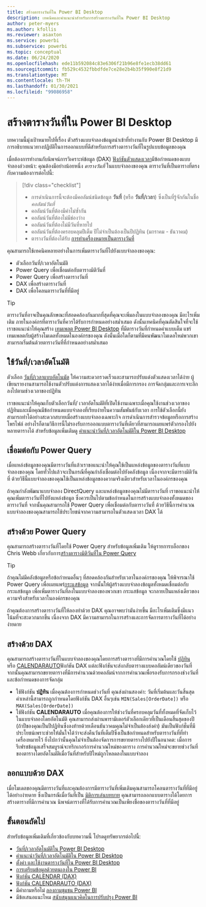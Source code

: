 ```yaml
---
title: สร้างตารางวันที่ใน Power BI Desktop
description: เทคนิคและคำแนะนำสำหรับการสร้างตารางวันที่ใน Power BI Desktop
author: peter-myers
ms.author: kfollis
ms.reviewer: asaxton
ms.service: powerbi
ms.subservice: powerbi
ms.topic: conceptual
ms.date: 06/24/2020
ms.openlocfilehash: ede11b592084c83e6306f21b96e8fe1ecb38dd61
ms.sourcegitcommit: fb529c4532fbbdfde7ce28e2b4b35f990e8f21d9
ms.translationtype: MT
ms.contentlocale: th-TH
ms.lasthandoff: 01/30/2021
ms.locfileid: "99086958"
---
```

# <a name="create-date-tables-in-power-bi-desktop"></a>สร้างตารางวันที่ใน Power BI Desktop

บทความนี้มุ่งเป้าหมายไปที่เรื่อง ตัวสร้างแบบจำลองข้อมูลนำเข้าที่ทำงานกับ Power BI Desktop มีการอธิบายแนวทางปฏิบัติในการออกแบบที่ดีสำหรับการสร้างตารางวันที่ในรูปแบบข้อมูลของคุณ

เมื่อต้องการทำงานกับนิพจน์การวิเคราะห์ข้อมูล (DAX) [ฟังก์ชันตัวแสดงเวลา](/dax/time-intelligence-functions-dax)มีข้อกำหนดของแบบจำลองล่วงหน้า: คุณต้องมีอย่างน้อยหนึ่ง _ตารางวันที่_ ในแบบจำลองของคุณ ตารางวันที่เป็นตารางที่ตรงกับความต้องการต่อไปนี้:

> [!div class="checklist"]
> - การดำเนินการนี้จะต้องมีคอลัมน์ชนิดข้อมูล **วันที่** (หรือ **วันที่/เวลา**) ซึ่งเป็นที่รู้จักกันในชื่อ _คอลัมน์วันที่_
> - คอลัมน์วันที่ต้องมีค่าไม่ซ้ำกัน
> - คอลัมน์วันที่ต้องไม่มีช่องว่าง
> - คอลัมน์วันที่ต้องไม่มีวันที่หายไป
> - คอลัมน์วันที่ต้องครอบคลุมปีเต็ม ปีไม่จำเป็นต้องเป็นปีปฏิทิน (มกราคม - ธันวาคม)
> - ตารางวันที่ต้องได้รับ [การทำเครื่องหมายเป็นตารางวันที่](../transform-model/desktop-date-tables.md#setting-your-own-date-table)

คุณสามารถใช้เทคนิคหลายอย่างในการเพิ่มตารางวันที่ไปยังแบบจำลองของคุณ:

- ตัวเลือกวันที่/เวลาอัตโนมัติ
- Power Query เพื่อเชื่อมต่อกับตารางมิติวันที่
- Power Query เพื่อสร้างตารางวันที่
- DAX เพื่อสร้างตารางวันที่
- DAX เพื่อโคลนตารางวันที่ที่มีอยู่

> [!TIP]
> ตารางวันที่อาจเป็นคุณลักษณะที่สอดคล้องกันมากที่สุดที่คุณจะเพิ่มลงในแบบจำลองของคุณ มีอะไรเพิ่มเติม ภายในองค์กรที่ตารางวันที่ควรได้รับการกำหนดอย่างสม่ำเสมอ ดังนั้นเทคนิคที่คุณตัดสินใจที่จะใช้ เราขอแนะนำให้คุณสร้าง [เทมเพลต Power BI Desktop](../create-reports/desktop-templates.md) ที่มีตารางวันที่กำหนดค่าแบบเต็ม แชร์เทมเพลตกับผู้สร้างโมเดลทั้งหมดในองค์กรของคุณ ดังนั้นเมื่อใดก็ตามที่มีคนพัฒนาโมเดลใหม่พวกเขาสามารถเริ่มต้นด้วยตารางวันที่ที่กำหนดอย่างสม่ำเสมอ

## <a name="use-auto-datetime"></a>ใช้วันที่/เวลาอัตโนมัติ

ตัวเลือก [วันที่/เวลาแบบอัตโนมัต](../transform-model/desktop-auto-date-time.md) ให้ความสะดวกรวดเร็วและสามารถปรับแต่งตัวแสดงเวลาได้ง่าย ผู้เขียนรายงานสามารถใช้งานตัวปรับแต่งการแสดงเวลาได้ง่ายเมื่อมีการกรอง การจัดกลุ่มและการเจาะลึกลงไปตามช่วงเวลาของปฏิทิน

เราขอแนะนำให้คุณเก็บตัวเลือกวันที่/ เวลาอัตโนมัติที่เปิดใช้งานเฉพาะเมื่อคุณใช้งานช่วงเวลาของปฏิทินและเมื่อคุณมีข้อกำหนดแบบจำลองที่เรียบง่ายในความสัมพันธ์กับเวลา การใช้ตัวเลือกนี้ยังสามารถทำได้อย่างสะดวกสบายเมื่อสร้างแบบจำลองเฉพาะกิจ การดำเนินการสำรวจข้อมูลหรือการสร้างโพรไฟล์ อย่างไรก็ตามวิธีการนี้ไม่รองรับการออกแบบตารางวันที่เดียวที่สามารถเผยแพร่ตัวกรองไปยังหลายตารางได้ สำหรับข้อมูลเพิ่มเติมดู [คำแนะนำวันที่/เวลาอัตโนมัติใน Power BI Desktop](auto-date-time.md)

## <a name="connect-with-power-query"></a>เชื่อมต่อกับ Power Query

เมื่อแหล่งข้อมูลของคุณมีตารางวันที่แล้วเราขอแนะนำให้คุณใช้เป็นแหล่งข้อมูลของตารางวันที่แบบจำลองของคุณ โดยทั่วไปแล้วจะเป็นกรณีที่คุณกำลังเชื่อมต่อไปยังคลังข้อมูล เนื่องจากจะมีตารางมิติวันที่ ด้วยวิธีนี้แบบจำลองของคุณใช้เป็นแหล่งข้อมูลของความจริงเดียวสำหรับเวลาในองค์กรของคุณ

ถ้าคุณกำลังพัฒนาแบบจำลอง DirectQuery และแหล่งข้อมูลของคุณไม่มีตารางวันที่ เราขอแนะนำให้คุณเพิ่มตารางวันที่ไปยังแหล่งข้อมูล ซึ่งควรเป็นไปตามข้อกำหนดในการสร้างแบบจำลองทั้งหมดของตารางวันที่ จากนั้นคุณสามารถใช้ Power Query เพื่อเชื่อมต่อกับตารางวันที่ ด้วยวิธีนี้การคำนวณแบบจำลองของคุณสามารถใช้ประโยชน์จากความสามารถในตัวแสดงเวลา DAX ได้

## <a name="generate-with-power-query"></a>สร้างด้วย Power Query

คุณสามารถสร้างตารางวันที่โดยใช้ Power Query สำหรับข้อมูลเพิ่มเติม ให้ดูรายการบล็อกของ Chris Webb เกี่ยวกับการ[สร้างตารางมิติวันที่ใน Power Query](https://blog.crossjoin.co.uk/2013/11/19/generating-a-date-dimension-table-in-power-query/)

> [!TIP]
> ถ้าคุณไม่มีคลังข้อมูลหรือข้อกำหนดอื่นๆ ที่สอดคล้องกันสำหรับเวลาในองค์กรของคุณ ให้พิจารณาใช้ Power Query เพื่อเผยแพร่[กระแสข้อมูล](../transform-model/dataflows/dataflows-introduction-self-service.md) จากนั้นให้ผู้สร้างแบบจำลองข้อมูลทั้งหมดเชื่อมต่อกับกระแสข้อมูล เพื่อเพิ่มตารางวันที่ลงในแบบจำลองของพวกเขา กระแสข้อมูล จะกลายเป็นแหล่งเดียวของความจริงสำหรับเวลาในองค์กรของคุณ

ถ้าคุณต้องการสร้างตารางวันที่ให้ลองทำด้วย DAX คุณอาจพบว่ามันง่ายขึ้น มีอะไรเพิ่มเติมซึ่งมีแนวโน้มที่จะสะดวกมากขึ้น เนื่องจาก DAX มีความสามารถในการสร้างและการจัดการตารางวันที่ได้อย่างง่ายดาย

## <a name="generate-with-dax"></a>สร้างด้วย DAX

คุณสามารถสร้างตารางวันที่ในแบบจำลองของคุณโดยการสร้างตารางที่มีการคำนวณโดยใช้ [ปฏิทิน](/dax/calendar-function-dax) หรือ [CALENDARAUTO](/dax/calendarauto-function-dax)ฟังก์ชัน DAX แต่ละฟังก์ชันจะส่งกลับตารางแบบคอลัมน์เดียวของวันที่ จากนั้นคุณสามารถขยายตารางที่มีการคำนวณด้วยคอลัมน์จากการคำนวณเพื่อรองรับการกรองช่วงวันที่และข้อกำหนดของการจัดกลุ่ม

- ใช้ฟังก์ชัน **ปฏิทิน** เมื่อคุณต้องการกำหนดช่วงวันที่ คุณส่งผ่านสองค่า: วันที่เริ่มต้นและวันสิ้นสุด ค่าเหล่านี้สามารถถูกกำหนดโดยฟังก์ชัน DAX อื่นๆเช่น `MIN(Sales[OrderDate])` หรือ `MAX(Sales[OrderDate])`
- ใช้ฟังก์ชัน **CALENDARAUTO** เมื่อคุณต้องการให้ช่วงวันที่ครอบคลุมวันที่ทั้งหมดที่จัดเก็บไว้ในแบบจำลองโดยอัตโนมัติ คุณสามารถส่งผ่านพารามิเตอร์ตัวเลือกเดียวที่เป็นเดือนสิ้นสุดของปี (ถ้าปีของคุณเป็นปีปฏิทินซึ่งลงท้ายด้วยเดือนธันวาคมคุณไม่จำเป็นต้องส่งค่า) มันเป็นฟังก์ชั่นที่มีประโยชน์เพราะช่วยให้มั่นใจได้ว่าจะส่งคืนวันที่เต็มปีซึ่งเป็นข้อกำหนดสำหรับตารางวันที่ที่ทำเครื่องหมายไว้ ยิ่งไปกว่านั้นคุณไม่จำเป็นต้องจัดการการขยายตารางไปยังปีในอนาคต: เมื่อการรีเฟรชข้อมูลเสร็จสมบูรณ์จะทริกเกอร์การคำนวณใหม่ของตาราง การคำนวณใหม่จะขยายช่วงวันที่ของตารางโดยอัตโนมัติเมื่อวันที่สำหรับปีใหม่ถูกโหลดลงในแบบจำลอง

## <a name="clone-with-dax"></a>ลอกแบบด้วย DAX

เมื่อโมเดลของคุณมีตารางวันที่และคุณต้องการมีตารางวันที่เพิ่มเติมคุณสามารถโคลนตารางวันที่ที่มีอยู่ได้อย่างง่ายดาย ซึ่งเป็นกรณีเมื่อวันที่เป็น [มิติการเล่นบทบาท](star-schema.md#role-playing-dimensions) คุณสามารถลอกแบบตารางได้โดยการสร้างตารางที่มีการคำนวณ นิพจน์ตารางที่ได้รับการคำนวณเป็นเพียงชื่อของตารางวันที่ที่มีอยู่

## <a name="next-steps"></a>ขั้นตอนถัดไป

สำหรับข้อมูลเพิ่มเติมที่เกี่ยวข้องกับบทความนี้ โปรดดูทรัพยากรต่อไปนี้:

- [วันที่/เวลาอัตโนมัติใน Power BI Desktop](../transform-model/desktop-auto-date-time.md)
- [คำแนะนำวันที่/เวลาอัตโนมัติใน Power BI Desktop](auto-date-time.md)
- [ตั้งค่า และใช้งานตารางวันที่ใน Power BI Desktop](../transform-model/desktop-date-tables.md)
- [การเตรียมข้อมูลด้วยตนเองใน Power BI](../transform-model/dataflows/dataflows-introduction-self-service.md)
- [ฟังก์ชัน CALENDAR (DAX)](/dax/calendar-function-dax)
- [ฟังก์ชัน CALENDARAUTO (DAX)](/dax/calendarauto-function-dax)
- มีคำถามหรือไม่ [ลองถามชุมชน Power BI](https://community.powerbi.com/)
- มีข้อเสนอแนะไหม [สนับสนุนแนวคิดในการปรับปรุง Power BI](https://ideas.powerbi.com/)
